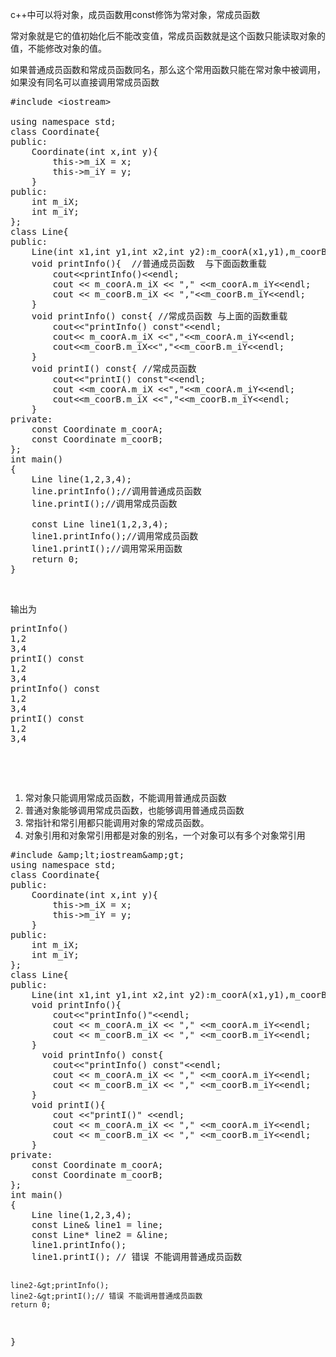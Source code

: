 c++中可以将对象，成员函数用const修饰为常对象，常成员函数

常对象就是它的值初始化后不能改变值，常成员函数就是这个函数只能读取对象的值，不能修改对象的值。

如果普通成员函数和常成员函数同名，那么这个常用函数只能在常对象中被调用，如果没有同名可以直接调用常成员函数
<pre class="brush:cpp">#include &lt;iostream&gt;

using namespace std;
class Coordinate{
public:
    Coordinate(int x,int y){
        this-&gt;m_iX = x;
        this-&gt;m_iY = y;
    }
public:
    int m_iX;
    int m_iY;
};
class Line{
public:
    Line(int x1,int y1,int x2,int y2):m_coorA(x1,y1),m_coorB(x2,y2){};
    void printInfo(){  //普通成员函数  与下面函数重载
        cout&lt;&lt;printInfo()&lt;&lt;endl;
        cout &lt;&lt; m_coorA.m_iX &lt;&lt; &quot;,&quot; &lt;&lt;m_coorA.m_iY&lt;&lt;endl;
        cout &lt;&lt; m_coorB.m_iX &lt;&lt; &quot;,&quot;&lt;&lt;m_coorB.m_iY&lt;&lt;endl;
    } 
    void printInfo() const{ //常成员函数 与上面的函数重载
        cout&lt;&lt;&quot;printInfo() const&quot;&lt;&lt;endl;
        cout&lt;&lt; m_coorA.m_iX &lt;&lt;&quot;,&quot;&lt;&lt;m_coorA.m_iY&lt;&lt;endl;
        cout&lt;&lt;m_coorB.m_iX&lt;&lt;&quot;,&quot;&lt;&lt;m_coorB.m_iY&lt;&lt;endl;
    }
    void printI() const{ //常成员函数  
        cout&lt;&lt;&quot;printI() const&quot;&lt;&lt;endl;
        cout &lt;&lt;m_coorA.m_iX &lt;&lt;&quot;,&quot;&lt;&lt;m_coorA.m_iY&lt;&lt;endl;
        cout&lt;&lt;m_coorB.m_iX &lt;&lt;&quot;,&quot;&lt;&lt;m_coorB.m_iY&lt;&lt;endl;
    }
private:
    const Coordinate m_coorA;
    const Coordinate m_coorB;
};
int main()
{
    Line line(1,2,3,4);
    line.printInfo();//调用普通成员函数
    line.printI();//调用常成员函数

    const Line line1(1,2,3,4);
    line1.printInfo();//调用常成员函数
    line1.printI();//调用常采用函数
    return 0;
}</pre><p>&nbsp;</p>
输出为
<pre class="brush:other">printInfo()
1,2
3,4
printI() const
1,2
3,4
printInfo() const
1,2
3,4
printI() const
1,2
3,4</pre><p>&nbsp;</p>
​
<ol>
	<li>常对象只能调用常成员函数，不能调用普通成员函数</li>
	<li>普通对象能够调用常成员函数，也能够调用普通成员函数</li>
	<li>常指针和常引用都只能调用对象的常成员函数。</li>
	<li>对象引用和对象常引用都是对象的别名，一个对象可以有多个对象常引用</li>
</ol>
<pre class="brush:cpp">#include &amp;amp;lt;iostream&amp;amp;gt;
using namespace std;
class Coordinate{
public:
    Coordinate(int x,int y){
        this-&gt;m_iX = x;
        this-&gt;m_iY = y;
    }
public:
    int m_iX;
    int m_iY;
};
class Line{
public:
    Line(int x1,int y1,int x2,int y2):m_coorA(x1,y1),m_coorB(x2,y2){};
    void printInfo(){
        cout&lt;&lt;&quot;printInfo()&quot;&lt;&lt;endl;
        cout &lt;&lt; m_coorA.m_iX &lt;&lt; &quot;,&quot; &lt;&lt;m_coorA.m_iY&lt;&lt;endl;
        cout &lt;&lt; m_coorB.m_iX &lt;&lt; &quot;,&quot; &lt;&lt;m_coorB.m_iY&lt;&lt;endl;
    }
      void printInfo() const{
        cout&lt;&lt;&quot;printInfo() const&quot;&lt;&lt;endl;
        cout &lt;&lt; m_coorA.m_iX &lt;&lt; &quot;,&quot; &lt;&lt;m_coorA.m_iY&lt;&lt;endl;
        cout &lt;&lt; m_coorB.m_iX &lt;&lt; &quot;,&quot; &lt;&lt;m_coorB.m_iY&lt;&lt;endl;
    }
    void printI(){
        cout &lt;&lt;&quot;printI()&quot; &lt;&lt;endl;
        cout &lt;&lt; m_coorA.m_iX &lt;&lt; &quot;,&quot; &lt;&lt;m_coorA.m_iY&lt;&lt;endl;
        cout &lt;&lt; m_coorB.m_iX &lt;&lt; &quot;,&quot; &lt;&lt;m_coorB.m_iY&lt;&lt;endl;
    }
private:
    const Coordinate m_coorA;
    const Coordinate m_coorB;
};
int main()
{
    Line line(1,2,3,4);
    const Line&amp; line1 = line;
    const Line* line2 = &amp;line;
    line1.printInfo();
    line1.printI(); // 错误 不能调用普通成员函数

    line2-&gt;printInfo();
    line2-&gt;printI();// 错误 不能调用普通成员函数
    return 0;
}</pre><p>&nbsp;</p>
